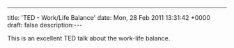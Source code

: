 ---
title: 'TED - Work/Life Balance'
date: Mon, 28 Feb 2011 13:31:42 +0000
draft: false
description:---

  This is an excellent TED talk about the work-life balance.